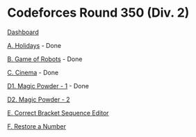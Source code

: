 # Codeforces Round 350 (Div. 2)

[Dashboard](https://codeforces.com/contest/670)

[A. Holidays](https://codeforces.com/contest/670/problem/A) - Done

[B. Game of Robots](https://codeforces.com/contest/670/problem/B) - Done

[C. Cinema](https://codeforces.com/contest/670/problem/C) - Done

[D1. Magic Powder - 1](https://codeforces.com/contest/670/problem/D1) - Done

[D2. Magic Powder - 2](https://codeforces.com/contest/670/problem/D2)

[E. Correct Bracket Sequence Editor](https://codeforces.com/contest/670/problem/E)

[F. Restore a Number](https://codeforces.com/contest/670/problem/F)
